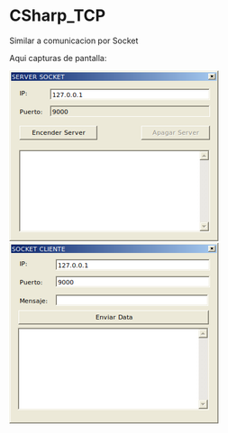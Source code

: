 # CSharp_TCP
Similar a comunicacion por Socket


Aqui capturas de pantalla:

![Servidor](https://raw.githubusercontent.com/RicardoValladares/CSharp_TCP/master/SocketServer.PNG)
![Cliente](https://raw.githubusercontent.com/RicardoValladares/CSharp_TCP/master/SocketCliente.PNG)
